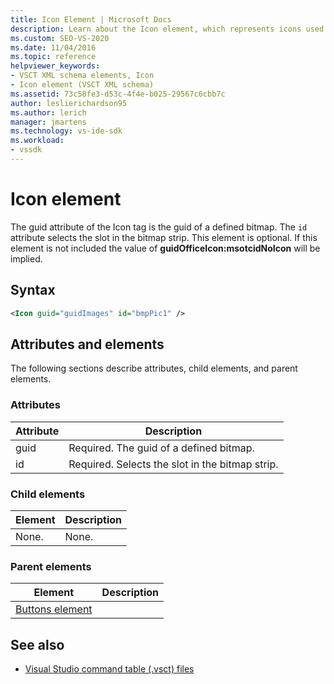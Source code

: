 ```yaml
---
title: Icon Element | Microsoft Docs
description: Learn about the Icon element, which represents icons used in Visual Studio IDE extensions, which includes attributes for the bitmap used and the slot in the bitmap strip.
ms.custom: SEO-VS-2020
ms.date: 11/04/2016
ms.topic: reference
helpviewer_keywords:
- VSCT XML schema elements, Icon
- Icon element (VSCT XML schema)
ms.assetid: 73c58fe3-d53c-4f4e-b025-29567c6cbb7c
author: leslierichardson95
ms.author: lerich
manager: jmartens
ms.technology: vs-ide-sdk
ms.workload:
- vssdk
---
```

# Icon element
The guid attribute of the Icon tag is the guid of a defined bitmap. The `id` attribute selects the slot in the bitmap strip. This element is optional. If this element is not included the value of **guidOfficeIcon:msotcidNoIcon** will be implied.

## Syntax

```xml
<Icon guid="guidImages" id="bmpPic1" />
```

## Attributes and elements
 The following sections describe attributes, child elements, and parent elements.

### Attributes

|Attribute|Description|
|---------------|-----------------|
|guid|Required. The guid of a defined bitmap.|
|id|Required. Selects the slot in the bitmap strip.|

### Child elements

|Element|Description|
|-------------|-----------------|
|None.|None.|

### Parent elements

|Element|Description|
|-------------|-----------------|
|[Buttons element](../extensibility/buttons-element.md)||

## See also
- [Visual Studio command table (.vsct) files](../extensibility/internals/visual-studio-command-table-dot-vsct-files.md)
